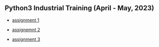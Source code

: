 ## Python3 Industrial Training (April - May, 2023)

* [assignment 1](https://github.com/ybezginova2016/python3_industrial_training/tree/main/session_2/assignments_2)

* [assignemnt 2](https://github.com/ybezginova2016/python3_industrial_training/tree/main/session_4_classes/assignment_4)

* [assignment 3](https://github.com/ybezginova2016/python3_industrial_training/tree/main/session_6_decor_json/assignment_6)
